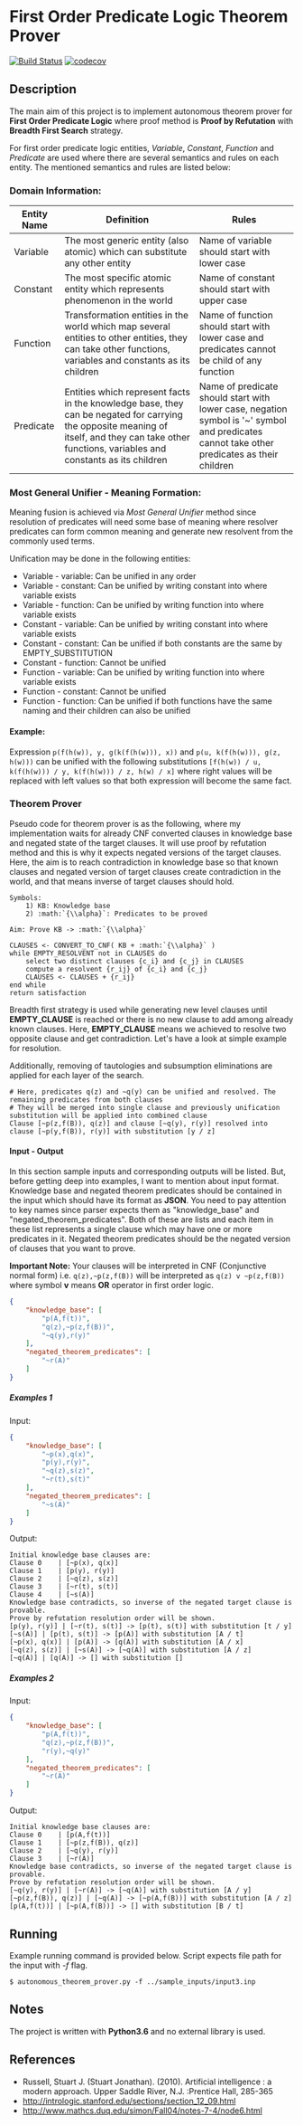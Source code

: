 # First Order Predicate Logic Theorem Prover

[![Build Status](https://travis-ci.com/yakuza8/first-order-predicate-logic-theorem-prover.svg?branch=master)](https://travis-ci.com/yakuza8/first-order-predicate-logic-theorem-prover)
[![codecov](https://codecov.io/gh/yakuza8/first-order-predicate-logic-theorem-prover/branch/master/graph/badge.svg)](https://codecov.io/gh/yakuza8/first-order-predicate-logic-theorem-prover)

## Description
The main aim of this project is to implement autonomous theorem prover for **First Order Predicate Logic** where
proof method is **Proof by Refutation** with **Breadth First Search** strategy.

For first order predicate logic entities, _Variable_, _Constant_, _Function_ and _Predicate_ are used where
there are several semantics and rules on each entity. The mentioned semantics and rules are listed below:

### Domain Information: 
Entity Name | Definition | Rules
------------|------------|------
Variable    | The most generic entity (also atomic) which can substitute any other entity | Name of variable should start with lower case 
Constant    | The most specific atomic entity which represents phenomenon in the world | Name of constant should start with upper case 
Function    | Transformation entities in the world which map several entities to other entities, they can take other functions, variables and constants as its children | Name of function should start with lower case and predicates cannot be child of any function 
Predicate   | Entities which represent facts in the knowledge base, they can be negated for carrying the opposite meaning of itself, and they can take other functions, variables and constants as its children | Name of predicate should start with lower case, negation symbol is '~' symbol and predicates cannot take other predicates as their children

### Most General Unifier - Meaning Formation:
Meaning fusion is achieved via _Most General Unifier_ method since resolution of predicates will need some base of
meaning where resolver predicates can form common meaning and generate new resolvent from the commonly used terms.

Unification may be done in the following entities:
* Variable - variable: Can be unified in any order
* Variable - constant: Can be unified by writing constant into where variable exists
* Variable - function: Can be unified by writing function into where variable exists
* Constant - variable: Can be unified by writing constant into where variable exists
* Constant - constant: Can be unified if both constants are the same by EMPTY_SUBSTITUTION
* Constant - function: Cannot be unified
* Function - variable: Can be unified by writing function into where variable exists
* Function - constant: Cannot be unified
* Function - function: Can be unified if both functions have the same naming and their children can also be unified

#### Example:
Expression `p(f(h(w)), y, g(k(f(h(w))), x))` and `p(u, k(f(h(w))), g(z, h(w)))` can be unified with the following
substitutions `[f(h(w)) / u, k(f(h(w))) / y, k(f(h(w))) / z, h(w) / x]` where right values will be replaced with
left values so that both expression will become the same fact.

### Theorem Prover
Pseudo code for theorem prover is as the following, where my implementation waits for already CNF converted
clauses in knowledge base and negated state of the target clauses. It will use proof by refutation method and
this is why it expects negated versions of the target clauses. Here, the aim is to reach contradiction in knowledge
base so that known clauses and negated version of target clauses create contradiction in the world, and that means
inverse of target clauses should hold. 

```
Symbols:
    1) KB: Knowledge base
    2) :math:`{\\alpha}`: Predicates to be proved

Aim: Prove KB -> :math:`{\\alpha}`

CLAUSES <- CONVERT_TO_CNF( KB + :math:`{\\alpha}` )
while EMPTY_RESOLVENT not in CLAUSES do
    select two distinct clauses {c_i} and {c_j} in CLAUSES
    compute a resolvent {r_ij} of {c_i} and {c_j}
    CLAUSES <- CLAUSES + {r_ij}
end while
return satisfaction
```

Breadth first strategy is used while generating new level clauses until **EMPTY_CLAUSE** is reached or there is
no new clause to add among already known clauses. Here, **EMPTY_CLAUSE** means we achieved to resolve two opposite
clause and get contradiction. Let's have a look at simple example for resolution.

Additionally, removing of tautologies and subsumption eliminations are applied for each layer of the search.

```
# Here, predicates q(z) and ~q(y) can be unified and resolved. The remaining predicates from both clauses
# They will be merged into single clause and previously unification substitution will be applied into combined clause
Clause [~p(z,f(B)), q(z)] and clause [~q(y), r(y)] resolved into clause [~p(y,f(B)), r(y)] with substitution [y / z]
```

#### Input - Output
In this section sample inputs and corresponding outputs will be listed. But, before getting deep into examples,
I want to mention about input format. Knowledge base and negated theorem predicates should be contained in the input
which should have its format as **JSON**. You need to pay attention to key names since parser expects them as 
"knowledge_base" and "negated_theorem_predicates". Both of these are lists and each item in these list represents
a single clause which may have one or more predicates in it. Negated theorem predicates should be the negated version
of clauses that you want to prove.

**Important Note:** Your clauses will be interpreted in CNF (Conjunctive normal form) i.e. `q(z),~p(z,f(B))` will be
interpreted as `q(z) v ~p(z,f(B))` where symbol **v** means **OR** operator in first order logic.

```json
{
    "knowledge_base": [
        "p(A,f(t))",
        "q(z),~p(z,f(B))",
        "~q(y),r(y)"
    ],
    "negated_theorem_predicates": [
        "~r(A)"
    ]
}
```

##### Examples 1
Input:
```json
{
    "knowledge_base": [
        "~p(x),q(x)",
        "p(y),r(y)",
        "~q(z),s(z)",
        "~r(t),s(t)"
    ],
    "negated_theorem_predicates": [
        "~s(A)"
    ]
}
```

Output:
```
Initial knowledge base clauses are:
Clause 0 	| [~p(x), q(x)]
Clause 1 	| [p(y), r(y)]
Clause 2 	| [~q(z), s(z)]
Clause 3 	| [~r(t), s(t)]
Clause 4 	| [~s(A)]
Knowledge base contradicts, so inverse of the negated target clause is provable.
Prove by refutation resolution order will be shown.
[p(y), r(y)] | [~r(t), s(t)] -> [p(t), s(t)] with substitution [t / y]
[~s(A)] | [p(t), s(t)] -> [p(A)] with substitution [A / t]
[~p(x), q(x)] | [p(A)] -> [q(A)] with substitution [A / x]
[~q(z), s(z)] | [~s(A)] -> [~q(A)] with substitution [A / z]
[~q(A)] | [q(A)] -> [] with substitution []
```

##### Examples 2
Input:
```json
{
    "knowledge_base": [
        "p(A,f(t))",
        "q(z),~p(z,f(B))",
        "r(y),~q(y)"
    ],
    "negated_theorem_predicates": [
        "~r(A)"
    ]
}
```

Output:
```
Initial knowledge base clauses are:
Clause 0 	| [p(A,f(t))]
Clause 1 	| [~p(z,f(B)), q(z)]
Clause 2 	| [~q(y), r(y)]
Clause 3 	| [~r(A)]
Knowledge base contradicts, so inverse of the negated target clause is provable.
Prove by refutation resolution order will be shown.
[~q(y), r(y)] | [~r(A)] -> [~q(A)] with substitution [A / y]
[~p(z,f(B)), q(z)] | [~q(A)] -> [~p(A,f(B))] with substitution [A / z]
[p(A,f(t))] | [~p(A,f(B))] -> [] with substitution [B / t]
```

## Running
Example running command is provided below. Script expects file path for the input with _-f_ flag.
```shell
$ autonomous_theorem_prover.py -f ../sample_inputs/input3.inp
``` 

## Notes
The project is written with **Python3.6** and no external library is used.

## References
* Russell, Stuart J. (Stuart Jonathan). (2010). Artificial intelligence : a modern approach. Upper Saddle River, N.J. :Prentice Hall, 285-365 
* http://intrologic.stanford.edu/sections/section_12_09.html
* http://www.mathcs.duq.edu/simon/Fall04/notes-7-4/node6.html
